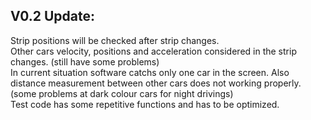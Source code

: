 ## V0.2 Update:<br>
Strip positions will be checked after strip changes.<br>
Other cars velocity, positions and acceleration considered in the strip changes. (still have some problems)<br>
In current situation software catchs only one car in the screen. Also distance measurement between other cars does not working properly. (some problems at dark colour cars for night drivings) <br>
Test code has some repetitive functions and has to be optimized.

